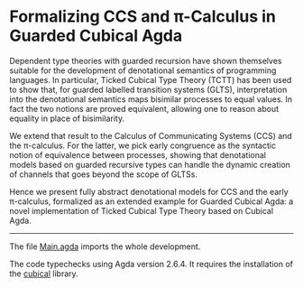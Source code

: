 # Formalizing CCS and π-Calculus in Guarded Cubical Agda

Dependent type theories with guarded recursion have shown themselves suitable for the development of denotational semantics of programming languages. In particular, Ticked Cubical Type Theory (TCTT) has been used
to show that, for guarded labelled transition systems (GLTS), interpretation into the denotational semantics maps bisimilar processes to equal values. In
fact the two notions are proved equivalent, allowing one to reason about equality in place of bisimilarity.

We extend that result to the Calculus of Communicating Systems (CCS) and the π-calculus. For the latter, we pick early congruence as the syntactic notion of equivalence between processes, showing that denotational models
based on guarded recursive types can handle the dynamic creation of channels that goes beyond the scope of GLTSs. 

Hence we present fully abstract denotational models for CCS and the early π-calculus, formalized as an extended example for Guarded Cubical Agda: a novel implementation of Ticked Cubical Type Theory based on
Cubical Agda.

--- 

The file [Main.agda](https://github.com/niccoloveltri/guarded-ccs-pi/blob/main/Main.agda) imports the whole development.

The code typechecks using Agda version 2.6.4. It requires the installation of the [cubical](https://github.com/agda/cubical) library.
